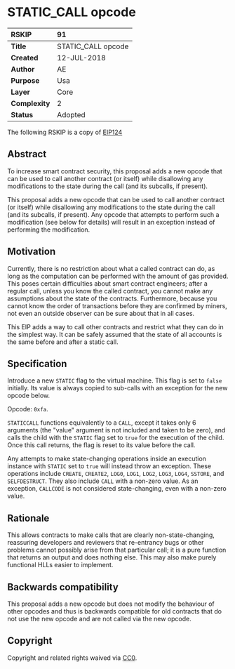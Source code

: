 # STATIC_CALL opcode

| RSKIP          | 91                                  |
| :------------- | :---------------------------------- |
| **Title**      | STATIC_CALL opcode 				   |
| **Created**    | 12-JUL-2018                         |
| **Author**     | AE                   		       |
| **Purpose**    | Usa		                           |
| **Layer**      | Core                                |
| **Complexity** | 2                                   |
| **Status**     | Adopted                             |


The following RSKIP is a copy of [EIP124](https://eips.ethereum.org/EIPS/eip-214)

## Abstract

To increase smart contract security, this proposal adds a new opcode that can be used to call another contract (or itself) while disallowing any modifications to the state during the call (and its subcalls, if present).

This proposal adds a new opcode that can be used to call another contract (or itself) while disallowing any modifications to the state during the call (and its subcalls, if present). Any opcode that attempts to perform such a modification (see below for details) will result in an exception instead of performing the modification.


## Motivation

Currently, there is no restriction about what a called contract can do, as long as the computation can be performed with the amount of gas provided. This poses certain difficulties about smart contract engineers; after a regular call, unless you know the called contract, you cannot make any assumptions about the state of the contracts. Furthermore, because you cannot know the order of transactions before they are confirmed by miners, not even an outside observer can be sure about that in all cases.

This EIP adds a way to call other contracts and restrict what they can do in the simplest way. It can be safely assumed that the state of all accounts is the same before and after a static call.


## Specification

Introduce a new `STATIC` flag to the virtual machine. This flag is set to `false` initially. Its value is always copied to sub-calls with an exception for the new opcode below.

Opcode: `0xfa`.

`STATICCALL` functions equivalently to a `CALL`, except it takes only 6 arguments (the "value" argument is not included and taken to be zero), and calls the child with the `STATIC` flag set to `true` for the execution of the child. Once this call returns, the flag is reset to its value before the call.

Any attempts to make state-changing operations inside an execution instance with `STATIC` set to `true` will instead throw an exception. These operations include `CREATE`, `CREATE2`, `LOG0`, `LOG1`, `LOG2`, `LOG3`, `LOG4`, `SSTORE`, and `SELFDESTRUCT`. They also include `CALL` with a non-zero value. As an exception, `CALLCODE` is not considered state-changing, even with a non-zero value.

## Rationale

This allows contracts to make calls that are clearly non-state-changing, reassuring developers and reviewers that re-entrancy bugs or other problems cannot possibly arise from that particular call; it is a pure function that returns an output and does nothing else. This may also make purely functional HLLs easier to implement.

## Backwards compatibility

This proposal adds a new opcode but does not modify the behaviour of other opcodes and thus is backwards compatible for old contracts that do not use the new opcode and are not called via the new opcode. 

## **Copyright**


Copyright and related rights waived via [CC0](https://creativecommons.org/publicdomain/zero/1.0/).
